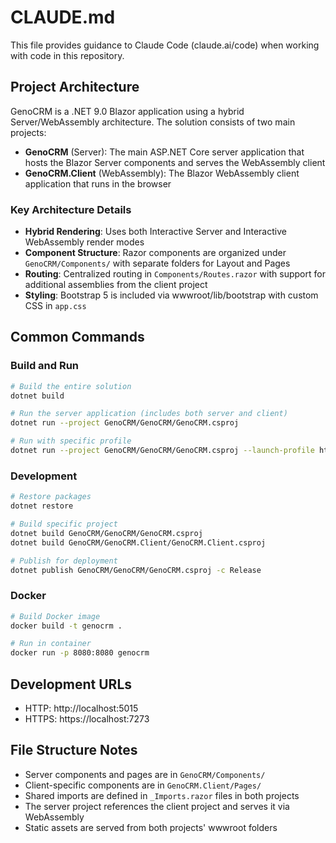# CLAUDE.md

This file provides guidance to Claude Code (claude.ai/code) when working with code in this repository.

## Project Architecture

GenoCRM is a .NET 9.0 Blazor application using a hybrid Server/WebAssembly architecture. The solution consists of two main projects:

- **GenoCRM** (Server): The main ASP.NET Core server application that hosts the Blazor Server components and serves the WebAssembly client
- **GenoCRM.Client** (WebAssembly): The Blazor WebAssembly client application that runs in the browser

### Key Architecture Details

- **Hybrid Rendering**: Uses both Interactive Server and Interactive WebAssembly render modes
- **Component Structure**: Razor components are organized under `GenoCRM/Components/` with separate folders for Layout and Pages
- **Routing**: Centralized routing in `Components/Routes.razor` with support for additional assemblies from the client project
- **Styling**: Bootstrap 5 is included via wwwroot/lib/bootstrap with custom CSS in `app.css`

## Common Commands

### Build and Run
```bash
# Build the entire solution
dotnet build

# Run the server application (includes both server and client)
dotnet run --project GenoCRM/GenoCRM/GenoCRM.csproj

# Run with specific profile
dotnet run --project GenoCRM/GenoCRM/GenoCRM.csproj --launch-profile https
```

### Development
```bash
# Restore packages
dotnet restore

# Build specific project
dotnet build GenoCRM/GenoCRM/GenoCRM.csproj
dotnet build GenoCRM/GenoCRM.Client/GenoCRM.Client.csproj

# Publish for deployment
dotnet publish GenoCRM/GenoCRM/GenoCRM.csproj -c Release
```

### Docker
```bash
# Build Docker image
docker build -t genocrm .

# Run in container
docker run -p 8080:8080 genocrm
```

## Development URLs

- HTTP: http://localhost:5015
- HTTPS: https://localhost:7273

## File Structure Notes

- Server components and pages are in `GenoCRM/Components/`
- Client-specific components are in `GenoCRM.Client/Pages/`
- Shared imports are defined in `_Imports.razor` files in both projects
- The server project references the client project and serves it via WebAssembly
- Static assets are served from both projects' wwwroot folders